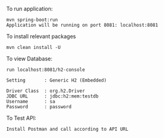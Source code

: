 To run application: 
```
mvn spring-boot:run
Application will be running on port 8081: localhost:8081
```

To install relevant packages
```
mvn clean install -U
```

To view Database:
```
run localhost:8081/h2-console

Setting       : Generic H2 (Embedded)

Driver Class  : org.h2.Driver
JDBC URL      : jdbc:h2:mem:testdb
Username      : sa
Password      : password
```

To Test API:
```
Install Postman and call according to API URL
```




